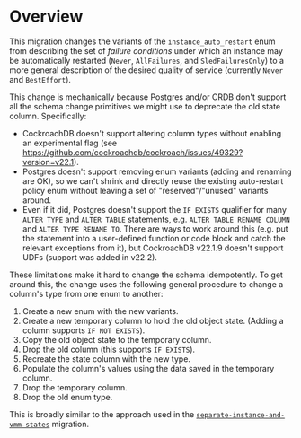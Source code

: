 # Overview

This migration changes the variants of the `instance_auto_restart` enum from
describing the set of _failure conditions_ under which an instance may be
automatically restarted (`Never`, `AllFailures`, and `SledFailuresOnly`) to a
more general description of the desired quality of service (currently `Never`
and `BestEffort`).

This change is mechanically because Postgres and/or CRDB don't support all the schema change primitives we
might use to deprecate the old state column. Specifically:

* CockroachDB doesn't support altering column types without enabling an
  experimental flag
  (see https://github.com/cockroachdb/cockroach/issues/49329?version=v22.1).
* Postgres doesn't support removing enum variants (adding and renaming are OK),
  so we can't shrink and directly reuse the existing auto-restart policy enum without
  leaving a set of "reserved"/"unused" variants around.
* Even if it did, Postgres doesn't support the `IF EXISTS` qualifier for many
  `ALTER TYPE` and `ALTER TABLE` statements, e.g. `ALTER TABLE RENAME COLUMN`
  and `ALTER TYPE RENAME TO`. There are ways to work around this (e.g. put the
  statement into a user-defined function or code block and catch the relevant
  exceptions from it), but CockroachDB v22.1.9 doesn't support UDFs (support
  was added in v22.2).

These limitations make it hard to change the schema idempotently. To get around
this, the change uses the following general procedure to change a column's type
from one enum to another:

1. Create a new enum with the new variants.
2. Create a new temporary column to hold the old object state. (Adding a column
  supports `IF NOT EXISTS`).
3. Copy the old object state to the temporary column.
4. Drop the old column (this supports `IF EXISTS`).
5. Recreate the state column with the new type.
6. Populate the column's values using the data saved in the temporary column.
7. Drop the temporary column.
8. Drop the old enum type.

This is broadly similar to the approach used in the
[`separate-instance-and-vmm-states`](../separate-instance-and-vmm-states/)
migration. 
